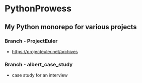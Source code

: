 # PythonProwess

## My Python monorepo for various projects

### Branch - ProjectEuler
  - https://projecteuler.net/archives

### Branch - albert_case_study
  - case study for an interview
